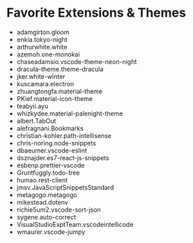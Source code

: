 # Favorite Extensions & Themes

- adamgirton.gloom
- enkia.tokyo-night
- arthurwhite.white
- azemoh.one-monokai
- chaseadamsio.vscode-theme-neon-night
- dracula-theme.theme-dracula
- jker.white-winter
- kuscamara.electron
- zhuangtongfa.material-theme
- PKief.material-icon-theme
- teabyii.ayu
- whizkydee.material-palenight-theme
- albert.TabOut
- alefragnani.Bookmarks
- christian-kohler.path-intellisense
- chris-noring.node-snippets
- dbaeumer.vscode-eslint
- dsznajder.es7-react-js-snippets
- esbenp.prettier-vscode
- Gruntfuggly.todo-tree
- humao.rest-client
- jmsv.JavaScriptSnippetsStandard
- metagogo.metagogo
- mikestead.dotenv
- richie5um2.vscode-sort-json
- sygene.auto-correct
- VisualStudioExptTeam.vscodeintellicode
- wmaurer.vscode-jumpy

